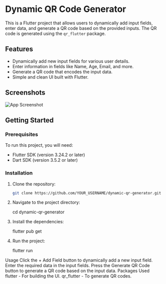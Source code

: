 # Dynamic QR Code Generator

This is a Flutter project that allows users to dynamically add input fields, enter data, and generate a QR code based on the provided inputs. The QR code is generated using the `qr_flutter` package.

## Features

- Dynamically add new input fields for various user details.
- Enter information in fields like Name, Age, Email, and more.
- Generate a QR code that encodes the input data.
- Simple and clean UI built with Flutter.

## Screenshots

![App Screenshot](screenshot.png) <!-- Replace with actual screenshot -->

## Getting Started

### Prerequisites

To run this project, you will need:

- Flutter SDK (version 3.24.2 or later)
- Dart SDK (version 3.5.2 or later)

### Installation

1. Clone the repository:

    ```bash
    git clone https://github.com/YOUR_USERNAME/dynamic-qr-generator.git

2. Navigate to the project directory:

    cd dynamic-qr-generator

3. Install the dependencies:

    flutter pub get

4. Run the project:

    flutter run

Usage
Click the + Add Field button to dynamically add a new input field.
Enter the required data in the input fields.
Press the Generate QR Code button to generate a QR code based on the input data.
Packages Used
flutter - For building the UI.
qr_flutter - To generate QR codes.

